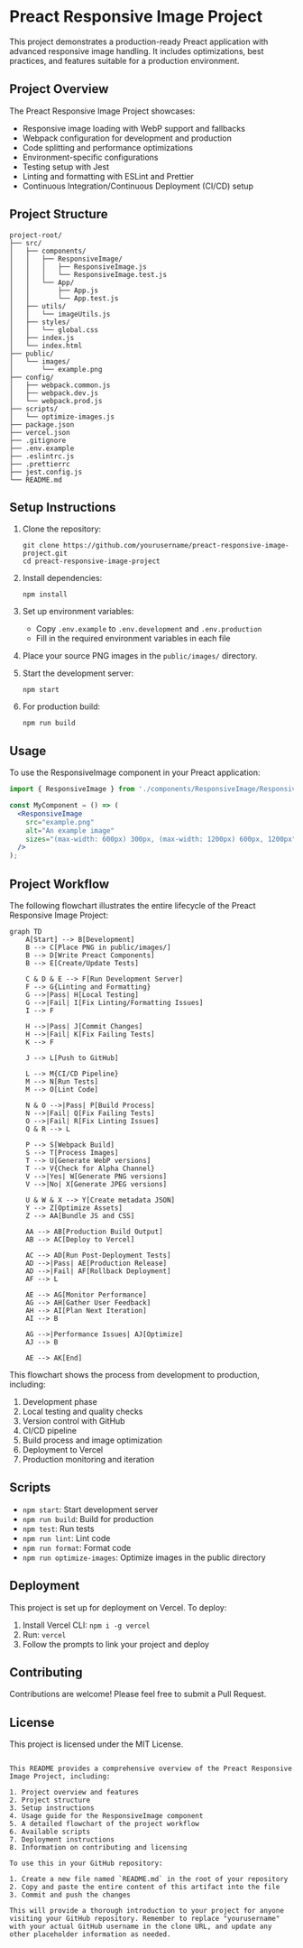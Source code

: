 # Preact Responsive Image Project

This project demonstrates a production-ready Preact application with advanced responsive image handling. It includes optimizations, best practices, and features suitable for a production environment.

## Project Overview

The Preact Responsive Image Project showcases:
- Responsive image loading with WebP support and fallbacks
- Webpack configuration for development and production
- Code splitting and performance optimizations
- Environment-specific configurations
- Testing setup with Jest
- Linting and formatting with ESLint and Prettier
- Continuous Integration/Continuous Deployment (CI/CD) setup

## Project Structure

```
project-root/
├── src/
│   ├── components/
│   │   ├── ResponsiveImage/
│   │   │   ├── ResponsiveImage.js
│   │   │   └── ResponsiveImage.test.js
│   │   └── App/
│   │       ├── App.js
│   │       └── App.test.js
│   ├── utils/
│   │   └── imageUtils.js
│   ├── styles/
│   │   └── global.css
│   ├── index.js
│   └── index.html
├── public/
│   └── images/
│       └── example.png
├── config/
│   ├── webpack.common.js
│   ├── webpack.dev.js
│   └── webpack.prod.js
├── scripts/
│   └── optimize-images.js
├── package.json
├── vercel.json
├── .gitignore
├── .env.example
├── .eslintrc.js
├── .prettierrc
├── jest.config.js
└── README.md
```

## Setup Instructions

1. Clone the repository:
   ```
   git clone https://github.com/yourusername/preact-responsive-image-project.git
   cd preact-responsive-image-project
   ```

2. Install dependencies:
   ```
   npm install
   ```

3. Set up environment variables:
   - Copy `.env.example` to `.env.development` and `.env.production`
   - Fill in the required environment variables in each file

4. Place your source PNG images in the `public/images/` directory.

5. Start the development server:
   ```
   npm start
   ```

6. For production build:
   ```
   npm run build
   ```

## Usage

To use the ResponsiveImage component in your Preact application:

```jsx
import { ResponsiveImage } from './components/ResponsiveImage/ResponsiveImage';

const MyComponent = () => (
  <ResponsiveImage
    src="example.png"
    alt="An example image"
    sizes="(max-width: 600px) 300px, (max-width: 1200px) 600px, 1200px"
  />
);
```

## Project Workflow

The following flowchart illustrates the entire lifecycle of the Preact Responsive Image Project:

```mermaid
graph TD
    A[Start] --> B[Development]
    B --> C[Place PNG in public/images/]
    B --> D[Write Preact Components]
    B --> E[Create/Update Tests]
    
    C & D & E --> F[Run Development Server]
    F --> G{Linting and Formatting}
    G -->|Pass| H[Local Testing]
    G -->|Fail| I[Fix Linting/Formatting Issues]
    I --> F
    
    H -->|Pass| J[Commit Changes]
    H -->|Fail| K[Fix Failing Tests]
    K --> F
    
    J --> L[Push to GitHub]
    
    L --> M{CI/CD Pipeline}
    M --> N[Run Tests]
    M --> O[Lint Code]
    
    N & O -->|Pass| P[Build Process]
    N -->|Fail| Q[Fix Failing Tests]
    O -->|Fail| R[Fix Linting Issues]
    Q & R --> L
    
    P --> S[Webpack Build]
    S --> T[Process Images]
    T --> U[Generate WebP versions]
    T --> V{Check for Alpha Channel}
    V -->|Yes| W[Generate PNG versions]
    V -->|No| X[Generate JPEG versions]
    
    U & W & X --> Y[Create metadata JSON]
    Y --> Z[Optimize Assets]
    Z --> AA[Bundle JS and CSS]
    
    AA --> AB[Production Build Output]
    AB --> AC[Deploy to Vercel]
    
    AC --> AD[Run Post-Deployment Tests]
    AD -->|Pass| AE[Production Release]
    AD -->|Fail| AF[Rollback Deployment]
    AF --> L
    
    AE --> AG[Monitor Performance]
    AG --> AH[Gather User Feedback]
    AH --> AI[Plan Next Iteration]
    AI --> B
    
    AG -->|Performance Issues| AJ[Optimize]
    AJ --> B
    
    AE --> AK[End]
```

This flowchart shows the process from development to production, including:
1. Development phase
2. Local testing and quality checks
3. Version control with GitHub
4. CI/CD pipeline
5. Build process and image optimization
6. Deployment to Vercel
7. Production monitoring and iteration

## Scripts

- `npm start`: Start development server
- `npm run build`: Build for production
- `npm test`: Run tests
- `npm run lint`: Lint code
- `npm run format`: Format code
- `npm run optimize-images`: Optimize images in the public directory

## Deployment

This project is set up for deployment on Vercel. To deploy:

1. Install Vercel CLI: `npm i -g vercel`
2. Run: `vercel`
3. Follow the prompts to link your project and deploy

## Contributing

Contributions are welcome! Please feel free to submit a Pull Request.

## License

This project is licensed under the MIT License.
```

This README provides a comprehensive overview of the Preact Responsive Image Project, including:

1. Project overview and features
2. Project structure
3. Setup instructions
4. Usage guide for the ResponsiveImage component
5. A detailed flowchart of the project workflow
6. Available scripts
7. Deployment instructions
8. Information on contributing and licensing

To use this in your GitHub repository:

1. Create a new file named `README.md` in the root of your repository
2. Copy and paste the entire content of this artifact into the file
3. Commit and push the changes

This will provide a thorough introduction to your project for anyone visiting your GitHub repository. Remember to replace "yourusername" with your actual GitHub username in the clone URL, and update any other placeholder information as needed.
